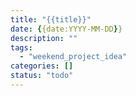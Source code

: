 ```yaml
---
title: "{{title}}"
date: {{date:YYYY-MM-DD}}
description: ""
tags: 
  - "weekend_project_idea"
categories: []
status: "todo"
---
```


